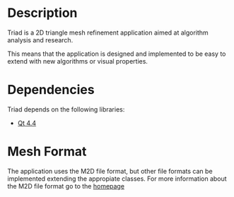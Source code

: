 Description
===========

Triad is a 2D triangle mesh refinement application aimed at algorithm analysis
and research.

This means that the application is designed and implemented to be easy to extend
with new algorithms or visual properties.

Dependencies
============

Triad depends on the following libraries:

  - [Qt 4.4](http://www.qtsoftware.com/products)

Mesh Format
===========

The application uses the M2D file format, but other file formats can be
implemented extending the appropiate classes. For more information about the M2D
file format go to the [homepage](http://github.com/gjorquera/triangle-mesh)

